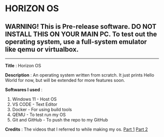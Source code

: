 # HORIZON OS

## WARNING! This is Pre-release software. DO NOT INSTALL THIS ON YOUR MAIN PC. To test out the operating system, use a full-system emulator like qemu or virtualbox.

---

**Title** : Horizon OS

**Description** : An operating system written from scratch. It just prints Hello World for now, but will be extended for more features soon.

**Softwares I used** : 
1. Windows 11 - Host OS
2. VS CODE - Text Editor
3. Docker - For using build tools
4. QEMU - To test run my OS
5. Git and GitHub - To push the repo to my GitHub

**Credits** : The videos that I referred to while making my os.
[Part 1](https://www.youtube.com/watch?v=FkrpUaGThTQ&t)
[Part 2](https://www.youtube.com/watch?v=wz9CZBeXR6U)